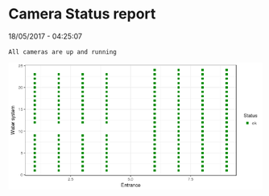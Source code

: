 Camera Status report
================
18/05/2017 - 04:25:07

    All cameras are up and running

![](camreport_files/figure-markdown_github/unnamed-chunk-2-1.png)
